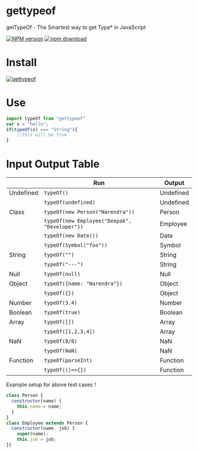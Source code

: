 # gettypeof
getTypeOf - The Smartest way to get Type* in JavaScript

[![NPM version][npm-image]][npm-url]
[![npm download][download-image]][download-url]

[npm-image]: http://img.shields.io/npm/v/gettypeof.svg?style=flat-square
[npm-url]: https://npmjs.org/package/gettypeof
[download-image]: https://img.shields.io/npm/dm/gettypeof.svg?style=flat-square
[download-url]: https://npmjs.org/package/gettypeof

# Install

[![gettypeof](https://nodei.co/npm/gettypeof.png?downloads=true)](https://npmjs.org/package/gettypeof)

# Use
```js
import typeOf from "gettypeof"
var x = "hello";
if(typeOf(x) === "String"){
    //This will be True
}
```
# Input Output Table
|  | Run | Output |
| --- | --- | --- |
|  Undefined | `typeOf()` | Undefined |
|   | `typeOf(undefined)` | Undefined |
|  Class | `typeOf(new Person("Narendra"))`| Person |
|   | `typeOf(new Employee("Deepak", "Developer"))`| Employee |
|   | `typeOf(new Date())` | Date |
|   | `typeOf(Symbol("foo"))` | Symbol |
|  String | `typeOf("")` | String |
|   | `typeOf("---")` | String |
|  Null | `typeOf(null)` | Null |
|  Object | `typeOf({name: "Narendra"})` | Object |
|   | `typeOf({})` | Object |
|  Number | `typeOf(3.4)` | Number |
|  Boolean | `typeOf(true)` | Boolean |
|  Array | `typeOf([])` | Array |
|   | `typeOf([1,2,3,4])` | Array |
|  NaN | `typeOf(0/0)` | NaN |
|   | `typeOf(NaN)` | NaN |
|  Function | `typeOf(parseInt)` | Function |
|   | `typeOf(()=>{})` | Function |

Example setup for above test cases !
```js
class Person {
  constructor(name) {
    this.name = name;
  }
}
class Employee extends Person {
  constructor(name, job) {
    super(name);
    this.job = job;
}}
```